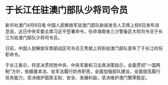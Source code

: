 # 于长江任驻澳门部队少将司令员

新华社澳门4月6日电
中国人民解放军驻澳门部队新闻发言人王辉上校6日发布消息说，近日中央军委主席习近平签署命令，任命海南省三沙警备区大校司令员于长江为驻澳门部队少将司令员。

日前，中国人民解放军南部战区司令员王秀斌上将到驻澳门部队宣布了于长江的任职命令。

于长江表示，将坚决贯彻党中央、中央军委和习主席决策指示，全面贯彻“一国两制”方针，依据基本法、驻军法履行防务职责，全面加强部队建设，全面提高履行任务能力，坚决维护国家主权、安全、发展利益，坚决维护澳门繁荣稳定。

